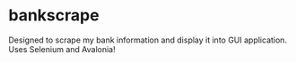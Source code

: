 # bankscrape
Designed to scrape my bank information and display it into GUI application. Uses Selenium and Avalonia!
